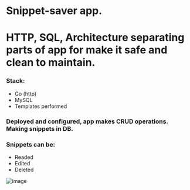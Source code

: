 # Snippet-saver app.

# HTTP, SQL, Architecture separating parts of app for make it safe and clean to maintain.
### Stack:
- Go (http)
- MySQL
- Templates performed

### Deployed and configured, app makes CRUD operations. Making snippets in DB.
### Snippets can be:
- Readed
- Edited
- Deleted



![image](https://github.com/danissimoae/code-snippet-saver-go/assets/118019309/f6761ec5-a6c4-40bb-b271-6128be4433da)
